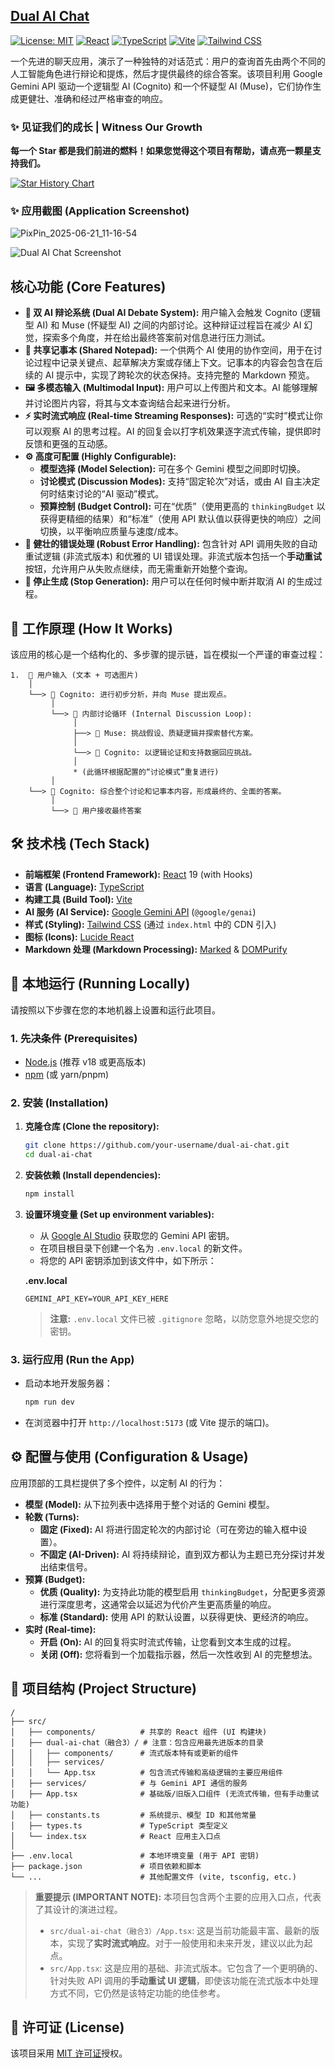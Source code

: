 

[Dual AI Chat](https://aistudio.google.com/app/prompts?state=%7B%22ids%22:%5B%221wS-wmXT_J4S-sfYxY1wItwh4UuV4STEk%22%5D,%22action%22:%22open%22,%22userId%22:%22102038139080022776927%22,%22resourceKeys%22:%7B%7D%7D)
---


[![License: MIT](https://img.shields.io/badge/License-MIT-yellow.svg)](https://opensource.org/licenses/MIT)
[![React](https://img.shields.io/badge/React-19-blue?logo=react)](https://react.dev/)
[![TypeScript](https://img.shields.io/badge/TypeScript-5.7-blue?logo=typescript)](https://www.typescriptlang.org/)
[![Vite](https://img.shields.io/badge/Vite-6.2-blue?logo=vite)](https://vitejs.dev/)
[![Tailwind CSS](https://img.shields.io/badge/Tailwind_CSS-3-blue?logo=tailwindcss)](https://tailwindcss.com/)

一个先进的聊天应用，演示了一种独特的对话范式：用户的查询首先由两个不同的人工智能角色进行辩论和提炼，然后才提供最终的综合答案。该项目利用 Google Gemini API 驱动一个逻辑型 AI (Cognito) 和一个怀疑型 AI (Muse)，它们协作生成更健壮、准确和经过严格审查的响应。

### ✨ 见证我们的成长 | Witness Our Growth

**每一个 Star 都是我们前进的燃料！如果您觉得这个项目有帮助，请点亮一颗星支持我们。**

[![Star History Chart](https://api.star-history.com/svg?repos=yeahhe365/Dual-AI-Chat&type=Date)](https://star-history.com/#yeahhe365/Dual-AI-Chat&Date)


### ✨ 应用截图 (Application Screenshot)

![PixPin_2025-06-21_11-16-54](https://github.com/user-attachments/assets/da49af58-274d-47b9-8ac0-7d8ea03cf642)

![Dual AI Chat Screenshot](placeholder.gif)

## 核心功能 (Core Features)

-   **🤖 双 AI 辩论系统 (Dual AI Debate System):** 用户输入会触发 Cognito (逻辑型 AI) 和 Muse (怀疑型 AI) 之间的内部讨论。这种辩证过程旨在减少 AI 幻觉，探索多个角度，并在给出最终答案前对信息进行压力测试。
-   **📝 共享记事本 (Shared Notepad):** 一个供两个 AI 使用的协作空间，用于在讨论过程中记录关键点、起草解决方案或存储上下文。记事本的内容会包含在后续的 AI 提示中，实现了跨轮次的状态保持。支持完整的 Markdown 预览。
-   **🖼️ 多模态输入 (Multimodal Input):** 用户可以上传图片和文本。AI 能够理解并讨论图片内容，将其与文本查询结合起来进行分析。
-   **⚡️ 实时流式响应 (Real-time Streaming Responses):** 可选的“实时”模式让你可以观察 AI 的思考过程。AI 的回复会以打字机效果逐字流式传输，提供即时反馈和更强的互动感。
-   **⚙️ 高度可配置 (Highly Configurable):**
    -   **模型选择 (Model Selection):** 可在多个 Gemini 模型之间即时切换。
    -   **讨论模式 (Discussion Modes):** 支持“固定轮次”对话，或由 AI 自主决定何时结束讨论的“AI 驱动”模式。
    -   **预算控制 (Budget Control):** 可在“优质”（使用更高的 `thinkingBudget` 以获得更精细的结果）和“标准”（使用 API 默认值以获得更快的响应）之间切换，以平衡响应质量与速度/成本。
-   **🔁 健壮的错误处理 (Robust Error Handling):** 包含针对 API 调用失败的自动重试逻辑 (非流式版本) 和优雅的 UI 错误处理。非流式版本包括一个**手动重试**按钮，允许用户从失败点继续，而无需重新开始整个查询。
-   **🚫 停止生成 (Stop Generation):** 用户可以在任何时候中断并取消 AI 的生成过程。

## 🤖 工作原理 (How It Works)

该应用的核心是一个结构化的、多步骤的提示链，旨在模拟一个严谨的审查过程：

```
1.  👤 用户输入 (文本 + 可选图片)
    │
    └──> 🤖 Cognito: 进行初步分析，并向 Muse 提出观点。
         │
         └──> 💬 内部讨论循环 (Internal Discussion Loop):
              │
              ├──> 🤖 Muse: 挑战假设、质疑逻辑并探索替代方案。
              │
              └──> 🤖 Cognito: 以逻辑论证和支持数据回应挑战。
              │
              * (此循环根据配置的“讨论模式”重复进行)
         │
    └──> 🤖 Cognito: 综合整个讨论和记事本内容，形成最终的、全面的答案。
         │
         └──> 👤 用户接收最终答案
```

## 🛠️ 技术栈 (Tech Stack)

-   **前端框架 (Frontend Framework):** [React](https://react.dev/) 19 (with Hooks)
-   **语言 (Language):** [TypeScript](https://www.typescriptlang.org/)
-   **构建工具 (Build Tool):** [Vite](https://vitejs.dev/)
-   **AI 服务 (AI Service):** [Google Gemini API](https://ai.google.dev/) (`@google/genai`)
-   **样式 (Styling):** [Tailwind CSS](https://tailwindcss.com/) (通过 `index.html` 中的 CDN 引入)
-   **图标 (Icons):** [Lucide React](https://lucide.dev/)
-   **Markdown 处理 (Markdown Processing):** [Marked](https://marked.js.org/) & [DOMPurify](https://github.com/cure53/DOMPurify)

## 🚀 本地运行 (Running Locally)

请按照以下步骤在您的本地机器上设置和运行此项目。

### 1. 先决条件 (Prerequisites)

-   [Node.js](https://nodejs.org/) (推荐 v18 或更高版本)
-   [npm](https://www.npmjs.com/) (或 yarn/pnpm)

### 2. 安装 (Installation)

1.  **克隆仓库 (Clone the repository):**
    ```bash
    git clone https://github.com/your-username/dual-ai-chat.git
    cd dual-ai-chat
    ```

2.  **安装依赖 (Install dependencies):**
    ```bash
    npm install
    ```

3.  **设置环境变量 (Set up environment variables):**
    -   从 [Google AI Studio](https://aistudio.google.com/app/apikey) 获取您的 Gemini API 密钥。
    -   在项目根目录下创建一个名为 `.env.local` 的新文件。
    -   将您的 API 密钥添加到该文件中，如下所示：

    **.env.local**
    ```
    GEMINI_API_KEY=YOUR_API_KEY_HERE
    ```
    > **注意:** `.env.local` 文件已被 `.gitignore` 忽略，以防您意外地提交您的密钥。

### 3. 运行应用 (Run the App)

-   启动本地开发服务器：
    ```bash
    npm run dev
    ```
-   在浏览器中打开 `http://localhost:5173` (或 Vite 提示的端口)。

## ⚙️ 配置与使用 (Configuration & Usage)

应用顶部的工具栏提供了多个控件，以定制 AI 的行为：

-   **模型 (Model):** 从下拉列表中选择用于整个对话的 Gemini 模型。
-   **轮数 (Turns):**
    -   **固定 (Fixed):** AI 将进行固定轮次的内部讨论（可在旁边的输入框中设置）。
    -   **不固定 (AI-Driven):** AI 将持续辩论，直到双方都认为主题已充分探讨并发出结束信号。
-   **预算 (Budget):**
    -   **优质 (Quality):** 为支持此功能的模型启用 `thinkingBudget`，分配更多资源进行深度思考，这通常会以延迟为代价产生更高质量的响应。
    -   **标准 (Standard):** 使用 API 的默认设置，以获得更快、更经济的响应。
-   **实时 (Real-time):**
    -   **开启 (On):** AI 的回复将实时流式传输，让您看到文本生成的过程。
    -   **关闭 (Off):** 您将看到一个加载指示器，然后一次性收到 AI 的完整想法。

## 📁 项目结构 (Project Structure)

```
/
├── src/
│   ├── components/          # 共享的 React 组件 (UI 构建块)
│   ├── dual-ai-chat（融合3）/ # 注意：包含应用最先进版本的目录
│   │   ├── components/      # 流式版本特有或更新的组件
│   │   ├── services/
│   │   └── App.tsx          # 包含流式传输和高级逻辑的主要应用组件
│   ├── services/            # 与 Gemini API 通信的服务
│   ├── App.tsx              # 基础版/旧版入口组件 (无流式传输，但有手动重试功能)
│   ├── constants.ts         # 系统提示、模型 ID 和其他常量
│   ├── types.ts             # TypeScript 类型定义
│   └── index.tsx            # React 应用主入口点
│
├── .env.local               # 本地环境变量 (用于 API 密钥)
├── package.json             # 项目依赖和脚本
└── ...                      # 其他配置文件 (vite, tsconfig, etc.)
```

> **重要提示 (IMPORTANT NOTE):** 本项目包含两个主要的应用入口点，代表了其设计的演进过程。
> -   `src/dual-ai-chat（融合3）/App.tsx`: 这是当前功能最丰富、最新的版本，实现了**实时流式响应**。对于一般使用和未来开发，建议以此为起点。
> -   `src/App.tsx`: 这是应用的基础、非流式版本。它包含了一个更明确的、针对失败 API 调用的**手动重试 UI 逻辑**，即使该功能在流式版本中处理方式不同，它仍然是该特定功能的绝佳参考。

## 📄 许可证 (License)

该项目采用 [MIT 许可证](LICENSE)授权。
